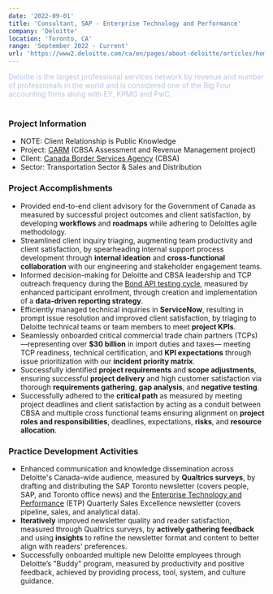 ```yaml
---
date: '2022-09-01'
title: 'Consultant, SAP - Enterprise Technology and Performance'
company: 'Deloitte'
location: 'Toronto, CA'
range: 'September 2022 - Current'
url: 'https://www2.deloitte.com/ca/en/pages/about-deloitte/articles/home.html'
---
```


<span style="color: #b8c2e2;">Deloitte is the largest professional services network by revenue and number of professionals in the world and is considered one of the Big Four accounting firms along with EY, KPMG and PwC.</span><br/><br/>

### Project Information

- NOTE: Client Relationship is Public Knowledge
- Project: [CARM](https://www.cbsa-asfc.gc.ca/prog/carm-gcra/menu-eng.html) (CBSA Assessment and Revenue Management project)
- Client: [Canada Border Services Agency](https://www.cbsa-asfc.gc.ca/menu-eng.html) (CBSA)
- Sector: Transportation Sector & Sales and Distribution

### Project Accomplishments

- Provided end-to-end client advisory for the Government of Canada as measured by successful project outcomes and client satisfaction, by developing **workflows** and **roadmaps** while adhering to Deloittes agile methodology.
- Streamlined client inquiry triaging, augmenting team productivity and client satisfaction, by spearheading internal support process development through **internal ideation** and **cross-functional collaboration** with our engineering and stakeholder engagement teams.
- Informed decision-making for Deloitte and CBSA leadership and TCP outreach frequency during the [Bond API testing cycle](http://carmapi.s3-website.ca-central-1.amazonaws.com/en/carm-api/bond), measured by enhanced participant enrollment, through creation and implementation of a **data-driven reporting strategy**.
- Efficiently managed technical inquiries in **ServiceNow**, resulting in prompt issue resolution and improved client satisfaction, by triaging to Deloitte technical teams or team members to meet **project KPIs**.
- Seamlessly onboarded critical commercial trade chain partners (TCPs)—representing over **$30 billion** in import duties and taxes— meeting TCP readiness, technical certification, and **KPI expectations** through issue prioritization with our **incident priority matrix**.
- Successfully identified **project requirements** and **scope adjustments**, ensuring successful **project delivery** and high customer satisfaction via thorough **requirements gathering**, **gap analysis**, and **negative testing**.
- Successfully adhered to the **critical path** as measured by meeting project deadlines and client satisfaction by acting as a conduit between CBSA and multiple cross functional teams ensuring alignment on **project roles and responsibilities**, deadlines, expectations, **risks**, and **resource allocation**.

### Practice Development Activities

- Enhanced communication and knowledge dissemination across Deloitte's Canada-wide audience, measured by **Qualtrics surveys**, by drafting and distributing the SAP Toronto newsletter (covers people, SAP, and Toronto office news) and the [Enterprise Technology and Performance](https://www2.deloitte.com/ca/en/pages/technology/solutions/technology-services.html) (ETP) Quarterly Sales Excellence newsletter (covers pipeline, sales, and analytical data).
- **Iteratively** improved newsletter quality and reader satisfaction, measured through Qualtrics surveys, by **actively gathering feedback** and using **insights** to refine the newsletter format and content to better align with readers' preferences.
- Successfully onboarded multiple new Deloitte employees through Deloitte’s "Buddy" program, measured by productivity and positive feedback, achieved by providing process, tool, system, and culture guidance.
